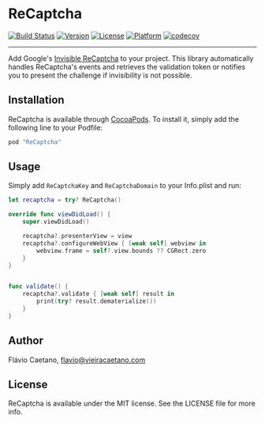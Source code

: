 # ReCaptcha

[![Build Status](https://travis-ci.org/fjcaetano/ReCaptcha.svg?branch=master)](https://travis-ci.org/fjcaetano/ReCaptcha)
[![Version](https://img.shields.io/cocoapods/v/ReCaptcha.svg?style=flat)](http://cocoapods.org/pods/ReCaptcha)
[![License](https://img.shields.io/cocoapods/l/ReCaptcha.svg?style=flat)](http://cocoapods.org/pods/ReCaptcha)
[![Platform](https://img.shields.io/cocoapods/p/ReCaptcha.svg?style=flat)](http://cocoapods.org/pods/ReCaptcha)
[![codecov](https://codecov.io/gh/fjcaetano/ReCaptcha/branch/master/graph/badge.svg)](https://codecov.io/gh/fjcaetano/ReCaptcha)

-----

Add Google's [Invisible ReCaptcha](https://developers.google.com/recaptcha/docs/invisible) to your project. This library
automatically handles ReCaptcha's events and retrieves the validation token or notifies you to present the challenge if 
invisibility is not possible.

## Installation

ReCaptcha is available through [CocoaPods](http://cocoapods.org). To install it, simply add the following line to your
Podfile:

``` ruby
pod "ReCaptcha"
```

## Usage

Simply add `ReCaptchaKey` and `ReCaptchaDomain` to your Info.plist and run:

``` swift
let recaptcha = try? ReCaptcha()

override func viewDidLoad() {
    super.viewDidLoad()

    recaptcha?.presenterView = view
    recaptcha?.configureWebView { [weak self] webview in
        webview.frame = self?.view.bounds ?? CGRect.zero
    }
}


func validate() {
    recaptcha?.validate { [weak self] result in
        print(try? result.dematerialize())
    }
}
```

## Author

Flávio Caetano, flavio@vieiracaetano.com

## License

ReCaptcha is available under the MIT license. See the LICENSE file for more info.
